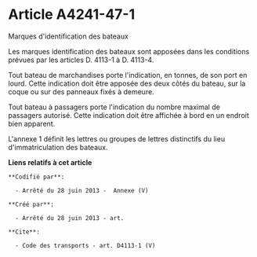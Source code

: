 # Article A4241-47-1

Marques d'identification des bateaux 

Les marques identification des bateaux sont apposées dans les conditions prévues par les articles D. 4113-1 à D. 4113-4. 

Tout bateau de marchandises porte l'indication, en tonnes, de son port en lourd. Cette indication doit être apposée des deux
côtés du bateau, sur la coque ou sur des panneaux fixés à demeure. 

Tout bateau à passagers porte l'indication du nombre maximal de passagers autorisé. Cette indication doit être affichée à
bord en un endroit bien apparent. 

L'annexe 1 définit les lettres ou groupes de lettres distinctifs du lieu d'immatriculation des bateaux.

**Liens relatifs à cet article**

	**Codifié par**:

	  - Arrêté du 28 juin 2013 -  Annexe (V)

	**Créé par**:

	  - Arrêté du 28 juin 2013 - art.

	**Cite**:

	  - Code des transports - art. D4113-1 (V)
